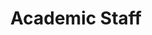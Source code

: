 ---
page_id: Academic Staff
layout: profiles
permalink: /academic-staff/
title: Academic Staff
description:
nav: false
nav_order: 2

profiles:
  # if you want to include more than one profile, just replicate the following block
  # and create one content file for each profile inside _pages/
  - align: left
    image: shao_pic.jpg
    content: about_shao.md
    image_circular: false # crops the image to make it circular
    more_info: 

  - align: left
    image: zhang_pic.jpg
    content: about_zhang.md
    image_circular: false # crops the image to make it circular
    more_info: 

  - align: left
    image: tian_pic.jpg
    content: about_tian.md
    image_circular: false # crops the image to make it circular
    more_info: 

  - align: left
    image: yu_pic.jpg
    content: about_yu.md
    image_circular: false # crops the image to make it circular
    more_info: 

  - align: left
    image: daimingzhi.jpg
    content: about_daimingzhi.md
    image_circular: false # crops the image to make it circular
    more_info: 

  - align: left
    image: bingqi.jpg
    content: about_bingqi.md
    image_circular: false # crops the image to make it circular
    more_info: 

  - align: left
    image: gechao.jpg
    content: about_gechao.md
    image_circular: false # crops the image to make it circular
    more_info: 

  - align: left
    image: liuwei.jpg
    content: about_liuwei.md
    image_circular: false # crops the image to make it circular
    more_info: 

---